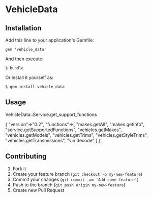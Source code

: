 
# VehicleData

## Installation

Add this line to your application's Gemfile:

    gem 'vehicle_data'

And then execute:

    $ bundle

Or install it yourself as:

    $ gem install vehicle_data

## Usage

  VehicleData::Service.get_support_functions

  {
    "version"=>"0.2", 
    "functions"=>[
      "makes.getAll", 
      "makes.getInfo", 
      "service.getSupportedFunctions", 
      "vehicles.getMakes", 
      "vehicles.getModels", 
      "vehicles.getTrims", 
      "vehicles.getStyleTrims", 
      "vehicles.getTransmissions", 
      "vin.decode"
    ]
  } 

## Contributing

1. Fork it
2. Create your feature branch (`git checkout -b my-new-feature`)
3. Commit your changes (`git commit -am 'Add some feature'`)
4. Push to the branch (`git push origin my-new-feature`)
5. Create new Pull Request
